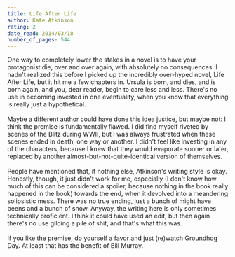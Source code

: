 ```yaml
---
title: Life After Life
author: Kate Atkinson
rating: 2
date_read: 2014/03/18
number_of_pages: 544
---
```


One way to completely lower the stakes in a novel is to have your protagonist die, over and over again, with absolutely no consequences. I hadn't realized this before I picked up the incredibly over-hyped novel, Life After Life, but it hit me a few chapters in. Ursula is born, and dies, and is born again, and you, dear reader, begin to care less and less. There's no use in becoming invested in one eventuality, when you know that everything is really just a hypothetical. <br/><br/>Maybe a different author could have done this idea justice, but maybe not: I think the premise is fundamentally flawed. I did find myself riveted by scenes of the Blitz during WWII, but I was always frustrated when these scenes ended in death, one way or another. I didn't feel like investing in any of the characters, because I knew that they would evaporate sooner or later, replaced by another almost-but-not-quite-identical version of themselves. <br/><br/>People have mentioned that, if nothing else, Atkinson's writing style is okay. Honestly, though, it just didn't work for me, especially (I don't know how much of this can be considered a spoiler, because nothing in the book really happened in the book) <spoiler>towards the end, when it devolved into a meandering solipsistic mess. There was no true ending, just a bunch of might have beens and a bunch of snow.</spoiler> Anyway, the writing here is only sometimes technically proficient. I think it could have used an edit, but then again there's no use gilding a pile of shit, and that's what this was.<br/><br/>If you like the premise, do yourself a favor and just (re)watch Groundhog Day. At least that has the benefit of Bill Murray. 